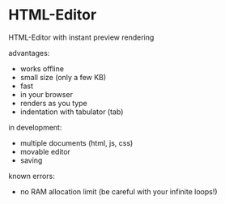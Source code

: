 # HTML-Editor

HTML-Editor with instant preview rendering

advantages:
- works offline
- small size (only a few KB)
- fast
- in your browser
- renders as you type
- indentation with tabulator (tab)

in development:
- multiple documents (html, js, css)
- movable editor
- saving

known errors:
- no RAM allocation limit (be careful with your infinite loops!)
